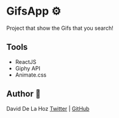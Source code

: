# GifsApp :gear:

Project that show the Gifs that you search!

## Tools

- ReactJS
- Giphy API
- Animate.css

## Author :book:

David De La Hoz [Twitter](https://twitter.com/daviddlhz) | [GitHub](https://github.com/daviddlhz)
